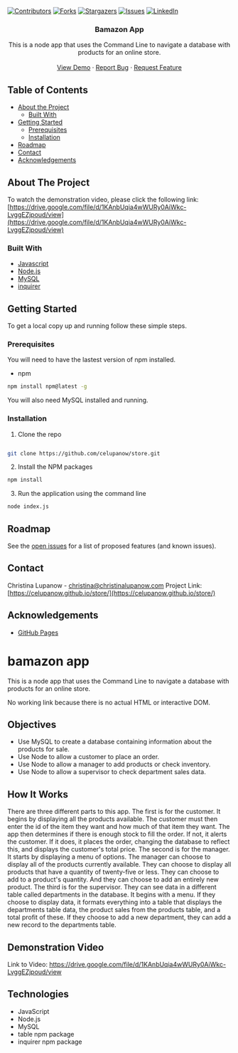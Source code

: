 <!-- PROJECT SHIELDS -->

[![Contributors][contributors-shield]][contributors-url] [![Forks][forks-shield]][forks-url] [![Stargazers][stars-shield]][stars-url] [![Issues][issues-shield]][issues-url] [![LinkedIn][linkedin-shield]][linkedin-url]

 
<h3 align="center">Bamazon App</h3>
<p align="center">
This is a node app that uses the Command Line to navigate a database with products for an online store.
<br />
<br />
<a href=" https://drive.google.com/file/d/1KAnbUqia4wWURy0AiWkc-LvggEZjpoud/view">View Demo</a>
·
<a href="https://github.com/celupanow/store/issues">Report Bug</a>
·
<a href="https://github.com/celupanow/store/issues">Request Feature</a>

</p>

</p>
<!-- TABLE OF CONTENTS -->

## Table of Contents

* [About the Project](#about-the-project)
	* [Built With](#built-with)
* [Getting Started](#getting-started)
	* [Prerequisites](#prerequisites)
	* [Installation](#installation)
* [Roadmap](#roadmap)
* [Contact](#contact)
* [Acknowledgements](#acknowledgements)

 
<!-- ABOUT THE PROJECT -->

## About The Project
To watch the demonstration video, please click the following link:
[https://drive.google.com/file/d/1KAnbUqia4wWURy0AiWkc-LvggEZjpoud/view](https://drive.google.com/file/d/1KAnbUqia4wWURy0AiWkc-LvggEZjpoud/view)

### Built With
* [Javascript](https://developer.mozilla.org/en-US/docs/Web/JavaScript)
* [Node.js](https://nodejs.org)
* [MySQL](https://www.mysql.com/)
* [inquirer](https://www.npmjs.com/package/inquirer)

<!-- GETTING STARTED -->

## Getting Started
To get a local copy up and running follow these simple steps.


### Prerequisites

You will need to have the lastest version of npm installed.
* npm
```sh
npm install npm@latest -g
```
You will also need MySQL installed and running.
  
### Installation

1. Clone the repo

```sh

git clone https://github.com/celupanow/store.git

```
2. Install the NPM packages
```sh
npm install
```
3. Run the application using the command line
```sh
node index.js
```

<!-- ROADMAP -->

## Roadmap

  

See the [open issues](https://github.com/celupanow/store/issues) for a list of proposed features (and known issues).

<!-- CONTACT -->

## Contact
Christina Lupanow - christina@christinalupanow.com
Project Link: [https://celupanow.github.io/store/](https://celupanow.github.io/store/)

<!-- ACKNOWLEDGEMENTS -->

## Acknowledgements
* [GitHub Pages](https://pages.github.com)


<!-- MARKDOWN LINKS & IMAGES -->

<!-- https://www.markdownguide.org/basic-syntax/#reference-style-links -->

[contributors-shield]: https://img.shields.io/github/contributors/celupanow/store.svg?style=flat-square

[contributors-url]: https://github.com/celupanow/store/graphs/contributors

[forks-shield]: https://img.shields.io/github/forks/celupanow/store.svg?style=flat-square

[forks-url]: https://github.com/celupanow/store/network/members

[stars-shield]: https://img.shields.io/github/stars/celupanow/store.svg?style=flat-square

[stars-url]: https://github.com/celupanow/store/stargazers

[issues-shield]: https://img.shields.io/github/issues/celupanow/store.svg?style=flat-square

[issues-url]: https://github.com/celupanow/store/issues

[license-shield]: https://img.shields.io/github/license/celupanow/store.svg?style=flat-square

[license-url]: https://github.com/celupanow/store/blob/master/LICENSE.txt

[linkedin-shield]: https://img.shields.io/badge/-LinkedIn-black.svg?style=flat-square&logo=linkedin&colorB=555

[linkedin-url]: https://linkedin.com/in/celupanow

[product-screenshot]: images/screenshot.png

# bamazon app
This is a node app that uses the Command Line to navigate a database with products for an online store.

No working link because there is no actual HTML or interactive DOM.

## Objectives

 - Use MySQL to create a database containing information about the products for sale.
 - Use Node to allow a customer to place an order.
 - Use Node to allow a manager to add products or check inventory.
 - Use Node to allow a supervisor to check department sales data.
 
## How It Works
There are three different parts to this app. The first is for the customer. It begins by displaying all the products available. The customer must then enter the id of the item they want and how much of that item they want. The app then determines if there is enough stock to fill the order. If not, it alerts the customer. If it does, it places the order, changing the database to reflect this, and displays the customer's total price. The second is for the manager. It starts by displaying a menu of options. The manager can choose to display all of the products currently available. They can choose to display all products that have a quantity of twenty-five or less. They can choose to add to a product's quantity. And they can choose to add an entirely new product. The third is for the supervisor. They can see data in a different table called departments in the database. It begins with a menu. If they choose to display data, it formats everything into a table that displays the departments table data, the product sales from the products table, and a total profit of these. If they choose to add a new department, they can add a new record to the departments table.

## Demonstration Video

Link to Video: https://drive.google.com/file/d/1KAnbUqia4wWURy0AiWkc-LvggEZjpoud/view

## Technologies

 - JavaScript
 - Node.js
 - MySQL
 - table npm package
 - inquirer npm package

<!--stackedit_data:
eyJoaXN0b3J5IjpbLTk3NDgxMDYxMiwtMTY4NDE1MDIzMSwxNT
YyNjMwMTUwLDE0MDk4Nzk1MjksLTE3ODU1OTk0XX0=
-->